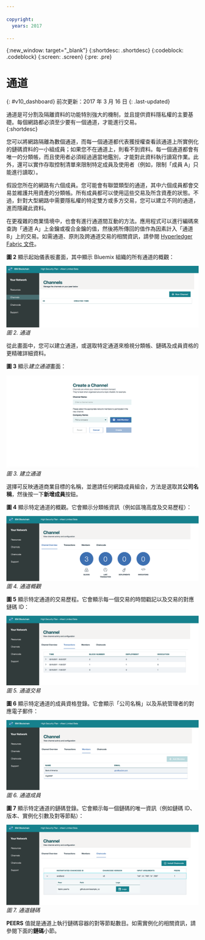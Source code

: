 ```yaml
---

copyright:
  years: 2017

---
```


{:new_window: target="_blank"}
{:shortdesc: .shortdesc}
{:codeblock: .codeblock}
{:screen: .screen}
{:pre: .pre}

# 通道
{: #v10_dashboard}
前次更新：2017 年 3 月 16 日
{: .last-updated}

通道是可分割及隔離資料的功能特別強大的機制，並且提供資料隱私權的主要基礎。每個網路都必須至少要有一個通道，才能進行交易。  
{:shortdesc}

您可以將網路隔離為數個通道，而每一個通道都代表獲授權查看該通道上所實例化的鏈碼資料的一小組成員；如果您不在通道上，則看不到資料。每一個通道都會有唯一的分類帳，而且使用者必須經過適當地鑑別，才能對此資料執行讀寫作業。此外，還可以實作存取控制清單來限制特定成員及使用者（例如，限制「成員 A」只能進行讀取）。

假設您所在的網路有六個成員。您可能會有聯盟類型的通道，其中六個成員都會交易並維護共用資產的分類帳。所有成員都可以使用這些交易及所含資產的狀態。不過，針對大型網路中需要隱私權的特定雙方或多方交易，您可以建立不同的通道，進而隱藏此資料。  

在更複雜的商業情境中，也會有進行通道間互動的方法。應用程式可以進行編碼來查詢「通道 A」上金鑰或複合金鑰的值，然後將所傳回的值作為因素計入「通道 B」上的交易。如需通道、原則及跨通道交易的相關資訊，請參閱 [Hyperledger Fabric 文件](http://hyperledger-fabric.readthedocs.io/en/latest/arch-deep-dive.html)。

**圖 2** 顯示起始儀表板畫面，其中顯示 Bluemix 組織的所有通道的概觀：

![區塊鏈網路](images/channels.png "通道")
*圖 2. 通道*

從此畫面中，您可以建立通道，或選取特定通道來檢視分類帳、鏈碼及成員資格的更精確詳細資料。  

**圖 3** 顯示*建立通道*畫面：

![區塊鏈網路](images/create_channel.png "建立通道")
*圖 3. 建立通道*

選擇可反映通道商業目標的名稱，並邀請任何網路成員組合，方法是選取其**公司名稱**，然後按一下**新增成員**按鈕。  

**圖 4** 顯示特定通道的概觀。它會顯示分類帳資訊（例如區塊高度及交易歷程）：

![區塊鏈網路](images/channel_overview.png "通道概觀")
*圖 4. 通道概觀*

**圖 5** 顯示特定通道的交易歷程。它會顯示每一個交易的時間戳記以及交易的對應鏈碼 ID：

![區塊鏈網路](images/channel_transactions.png "通道交易")
*圖 5. 通道交易*

**圖 6** 顯示特定通道的成員資格登錄。它會顯示「公司名稱」以及系統管理者的對應電子郵件：

![區塊鏈網路](images/channel_members.png "通道成員")
*圖 6. 通道成員*

**圖 7** 顯示特定通道的鏈碼登錄。它會顯示每一個鏈碼的唯一資訊（例如鏈碼 ID、版本、實例化引數及對等節點）：  

![區塊鏈網路](images/channel_chaincode.png "通道鏈碼")
*圖 7. 通道鏈碼*

**PEERS** 值就是通道上執行鏈碼容器的對等節點數目。如需實例化的相關資訊，請參閱下面的**鏈碼**小節。  
